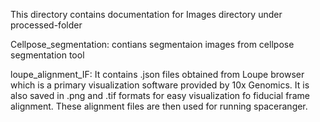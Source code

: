 This directory contains documentation for Images directory under processed-folder

Cellpose_segmentation: contians segmentaion images from cellpose segmentation tool

loupe_alignment_IF: It contains .json files obtained from Loupe browser which is a primary visualization software provided by 10x Genomics. It is also saved in .png and .tif formats for easy visualization fo fiducial frame alignment. These alignment files are then used for running spaceranger. 
